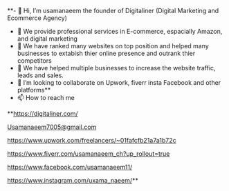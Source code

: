 **- 👋 Hi, I’m usamanaeem the founder of Digitaliner (Digital Marketing and Ecommerce Agency)
- 👀 We provide professional services in E-commerce, espacially Amazon, and digital marketing
- 🌱 We have ranked many websites on top position and helped many businesses to extabish thier online presence and outrank thier competitors
- 🌱 We have helped multiple businesses to increase the website traffic, leads and sales.
- 💞️ I’m looking to collaborate on Upwork, fiverr insta Facebook and other platforms**
- 📫 How to reach me
  
**https://digitaliner.com/

Usamanaeem7005@gmail.com

https://www.upwork.com/freelancers/~01fafcfb21a7a1b72c

https://www.fiverr.com/usamanaeem_ch?up_rollout=true

https://www.facebook.com/usamanaeem11/

https://www.instagram.com/uxama_naeem/**
